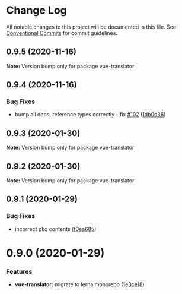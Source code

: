 # Change Log

All notable changes to this project will be documented in this file.
See [Conventional Commits](https://conventionalcommits.org) for commit guidelines.

## 0.9.5 (2020-11-16)

**Note:** Version bump only for package vue-translator





## 0.9.4 (2020-11-16)


### Bug Fixes

* bump all deps, reference types correctly - fix [#102](https://github.com/rx-ts/vue/issues/102) ([1db0d36](https://github.com/rx-ts/vue/commit/1db0d36300263db25358f80c25e3598093c7e445))





## 0.9.3 (2020-01-30)

**Note:** Version bump only for package vue-translator





## 0.9.2 (2020-01-30)

**Note:** Version bump only for package vue-translator





## 0.9.1 (2020-01-29)


### Bug Fixes

* incorrect pkg contents ([f0ea685](https://github.com/rx-ts/vue/commit/f0ea685c51d95e9ce24c91e2e4cd1d955b7c46aa))





# 0.9.0 (2020-01-29)


### Features

* **vue-translator:** migrate to lerna monorepo ([1e3ce18](https://github.com/rx-ts/vue/commit/1e3ce180af238aa612b28f2b7944f5eeb9664c40))
